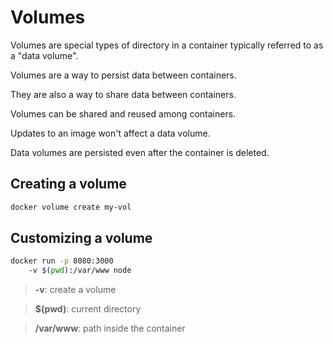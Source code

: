 # Volumes

Volumes are special types of directory in a container typically referred to as a "data volume".

Volumes are a way to persist data between containers. 

They are also a way to share data between containers.

Volumes can be shared and reused among containers.

Updates to an image won't affect a data volume.

Data volumes are persisted even after the container is deleted.

## Creating a volume

```bash
docker volume create my-vol
```

## Customizing a volume

```bash
docker run -p 8080:3000
	-v $(pwd):/var/www node  
```

> **-v**: create a volume
 
> **$(pwd)**: current directory

> **/var/www**: path inside the container
>
> 